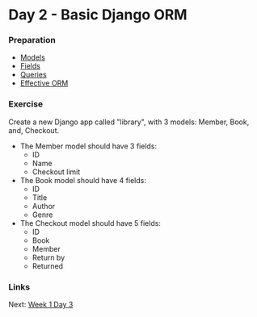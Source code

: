 # Day 2 - Basic Django ORM

### Preparation
- [Models](https://docs.djangoproject.com/en/1.7/topics/db/models/)
- [Fields](https://docs.djangoproject.com/en/1.7/ref/models/fields/)
- [Queries](https://docs.djangoproject.com/en/1.7/topics/db/queries/)
- [Effective ORM](http://effectivedjango.com/orm.html)

### Exercise
Create a new Django app called "library", with 3 models: Member, Book, and, Checkout.

- The Member model should have 3 fields:
    - ID
    - Name
    - Checkout limit
- The Book model should have 4 fields:
    - ID
    - Title
    - Author
    - Genre
- The Checkout model should have 5 fields:
    - ID
    - Book
    - Member
    - Return by
    - Returned

### Links
Next: [Week 1 Day 3](day-3.md)
